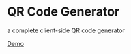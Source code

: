 # QR Code Generator

a complete client-side QR code generator 

[Demo](https://snaeim.github.io/qrcode-generator/)
